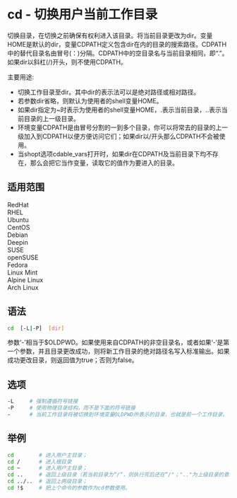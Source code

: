 # cd - 切换用户当前工作目录

切换目录，在切换之前确保有权利进入该目录。将当前目录更改为dir。变量HOME是默认的dir，变量CDPATH定义包含dir在内的目录的搜索路径。CDPATH中的替代目录名由冒号(：)分隔。CDPATH中的空目录名与当前目录相同，即“.”。如果dir以斜杠(/)开头，则不使用CDPATH。

主要用途:

- 切换工作目录至dir。其中dir的表示法可以是绝对路径或相对路径。
- 若参数dir省略，则默认为使用者的shell变量HOME。
- 如果dir指定为~时表示为使用者的shell变量HOME，.表示当前目录，..表示当前目录的上一级目录。
- 环境变量CDPATH是由冒号分割的一到多个目录，你可以将常去的目录的上一级加入到CDPATH以便方便访问它们；如果dir以/开头那么CDPATH不会被使用。
- 当shopt选项cdable_vars打开时，如果dir在CDPATH及当前目录下均不存在，那么会把它当作变量，读取它的值作为要进入的目录。

## 适用范围

<!-- <div class="svg linux">Linux</div> -->
<div class="svg redhat">RedHat</div>
<div class="svg rhel">RHEL</div>
<div class="svg ubuntu">Ubuntu</div>
<div class="svg centos">CentOS</div>
<div class="svg debian">Debian</div>
<div class="svg deepin">Deepin</div>
<div class="svg suse">SUSE</div>
<div class="svg opensuse">openSUSE</div>
<div class="svg fedora">Fedora</div>
<div class="svg linuxmint">Linux Mint</div>
<!-- <div class="svg mxlinux">MX Linux</div> -->
<div class="svg alpinelinux">Alpine Linux</div>
<div class="svg archlinux">Arch Linux</div>

## 语法

``` bash
cd  [-L|-P]  [dir]
```

参数‘-’相当于$OLDPWD。如果使用来自CDPATH的非空目录名，或者如果‘-‘是第一个参数，并且目录更改成功，则将新工作目录的绝对路径名写入标准输出。如果成功更改目录，则返回值为true；否则为false。

## 选项

``` bash
-L     # 强制遵循符号链接
-P     # 使用物理目录结构，而不是下面的符号链接
-      # 当前工作目录将被切换到环境变量OLDPWD所表示的目录，也就是前一个工作目录。
```
## 举例

``` bash
cd        # 进入用户主目录；
cd /      # 进入根目录
cd ~      # 进入用户主目录；
cd ..     # 返回上级目录（若当前目录为“/“，则执行完后还在“/"；".."为上级目录的意思）；
cd ../..  # 返回上两级目录；
cd !$     # 把上个命令的参数作为cd参数使用。
```